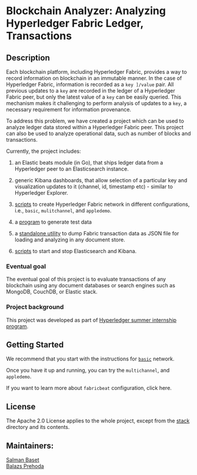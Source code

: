 # Blockchain Analyzer: Analyzing Hyperledger Fabric Ledger, Transactions


## Description

Each blockchain platform, including Hyperledger Fabric, provides a way to record information on blockchain in an immutable manner. In the case of Hyperledger Fabric, information is recorded as a `key ]/value` pair. All previous updates to a `key` are recorded in the ledger of a Hyperledger Fabric peer, but only the latest value of a `key` can be easily queried. This mechanism makes it challenging to perform analysis of updates to a `key`, a necessary requirement for information provenance.

To address this problem, we have created a project which can be used to analyze ledger data stored within a Hyperledger Fabric peer. This project can also be used to analyze operational data, such as number of blocks and transactions.

Currently, the project includes:

1. an Elastic beats module (in Go), that ships ledger data from a Hyperledger peer to an Elasticsearch instance. 

2. generic Kibana dashboards, that allow selection of a particular key and visualization updates to it (channel, id, timestamp etc) - similar to Hyperledger Explorer.

3. [scripts](https://github.com/hyperledger-labs/blockchain-analyzer/tree/master/network) to create Hyperledger Fabric network in different configurations, i.e., `basic`, `mulitchannel`, and `appledemo`.

4. a [program](https://github.com/hyperledger-labs/blockchain-analyzer/tree/master/apps/dummyapp) to generate test data

5. a [standalone utility](https://github.com/hyperledger-labs/blockchain-analyzer/tree/master/dumper) to dump Fabric transaction data as JSON file for loading and analyzing in any document store. 

6. [scripts](https://github.com/hyperledger-labs/blockchain-analyzer/tree/master/stack) to start and stop Elasticsearch and Kibana.


### Eventual goal
The eventual goal of this project is to evaluate transactions of any blockchain using any document databases or search engines such as MongoDB, CouchDB, or Elastic stack.

### Project background

This project was developed as part of [Hyperledger summer internship program](https://wiki.hyperledger.org/display/INTERN/Analyzing+Hyperledger+Fabric+Ledger%2C+Transactions%2C+and+Logs+using+Elasticsearch+and+Kibana). 


## Getting Started

We recommend that you start with the instructions for [`basic`](docs/Basic_setup.md) network.

Once you have it up and running, you can try the `multichannel`, and `appledemo`.

If you want to learn more about `fabricbeat` configuration, click here.

## License
The Apache 2.0 License applies to the whole project, except from the [stack](https://github.com/hyperledger-labs/blockchain-analyzer/tree/master/stack) directory and its contents.

## Maintainers:

[Salman Baset](https://github.com/salmanbaset) <br>
[Balazs Prehoda](https://github.com/balazsprehoda)